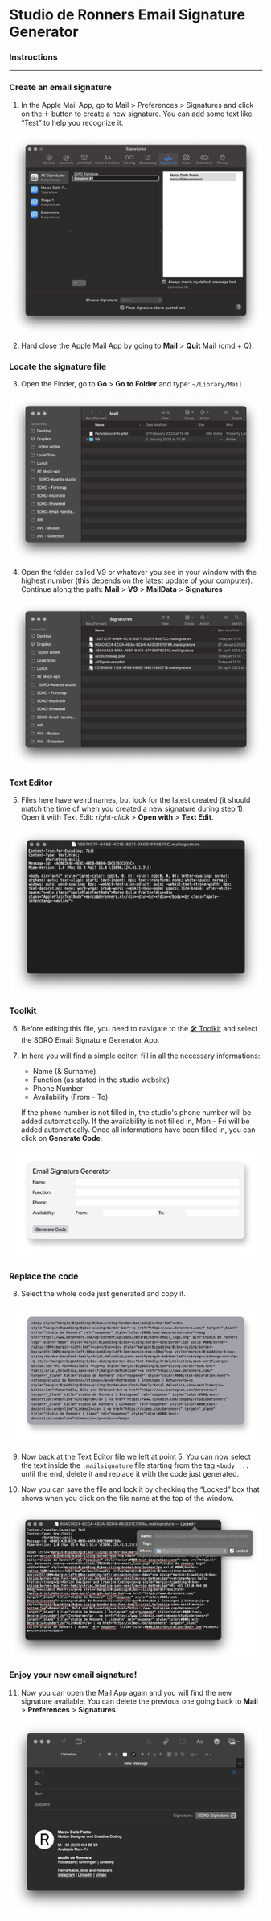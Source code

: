 # Studio de Ronners Email Signature Generator

### Instructions
---

&#32;
&#32;

### Create an email signature

1. In the Apple Mail App, go to Mail > Preferences > Signatures and click on the ➕ button to create a new signature. You can add some text like “Test” to help you recognize it.

![fig.1](/src/lib/README%20-%201.png)

2. Hard close the Apple Mail App by going to __Mail__ > __Quit__ Mail (cmd + Q).

&#32;
&#32;

### Locate the signature file

3. Open the Finder, go to __Go__ > __Go to Folder__ and type: ```~/Library/Mail```

![fig.2](/src/lib/README%20-%202.png)

4. Open the folder called V9 or whatever you see in your window with the highest number (this depends on the latest update of your computer). Continue along the path: __Mail__ > __V9__ > __MailData__ > __Signatures__

![fig.3](/src/lib/README%20-%203.png)

&#32;
&#32;

### Text Editor

5. Files here have weird names, but look for the latest created (it should match the time of when you created a new signature during step 1). Open it with Text Edit: _right-click_ > __Open with__ > __Text Edit__.

![fig.4](/src/lib/README%20-%204.png)

&#32;
&#32;

### Toolkit

6. Before editing this file, you need to navigate to the [🛠 Toolkit](https://www.deronners.com/toolkit/) and select the SDRO Email Signature Generator App.

&#32;

7. In here you will find a simple editor: fill in all the necessary informations:

   - Name (& Surname)
   - Function (as stated in the studio website)
   - Phone Number
   - Availability (From - To)

   &#32;
   &#32;

   If the phone number is not filled in, the studio's phone number will be added automatically. If the availability is not filled in, Mon – Fri will be added automatically. Once all informations have been filled in, you can click on __Generate Code__.

![fig.5](/src/lib/README%20-%205.png)


&#32;
&#32;

### Replace the code

8. Select the whole code just generated and copy it.

![fig.6](/src/lib/README%20-%206.png)

9. Now back at the Text Editor file we left at [point 5](#text-editor). You can now select the text inside the ```.mailsignature``` file starting from the tag ```<body ...``` until the end, delete it and replace it with the code just generated.

&#32;

10. Now you can save the file and lock it by checking the “Locked” box that shows when you click on the file name at the top of the window.

![fig.7](/src/lib/README%20-%207.png)

&#32;
&#32;

### Enjoy your new email signature!

11. Now you can open the Mail App again and you will find the new signature available. You can delete the previous one going back to __Mail__ > __Preferences__ > __Signatures__.

![fig.8](/src/lib/README%20-%208.png)
